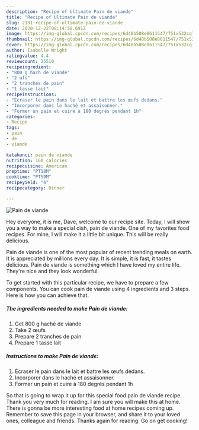 ```yaml
---
description: "Recipe of Ultimate Pain de viande"
title: "Recipe of Ultimate Pain de viande"
slug: 2131-recipe-of-ultimate-pain-de-viande
date: 2020-12-22T08:14:58.691Z
image: https://img-global.cpcdn.com/recipes/6d48b508e8611547/751x532cq70/pain-de-viande-photo-principale-de-la-recette.jpg
thumbnail: https://img-global.cpcdn.com/recipes/6d48b508e8611547/751x532cq70/pain-de-viande-photo-principale-de-la-recette.jpg
cover: https://img-global.cpcdn.com/recipes/6d48b508e8611547/751x532cq70/pain-de-viande-photo-principale-de-la-recette.jpg
author: Isabelle Wright
ratingvalue: 4.4
reviewcount: 25510
recipeingredient:
- "800 g hach de viande"
- "2 ufs"
- "2 tranches de pain"
- "1 tasse lait"
recipeinstructions:
- "Écraser le pain dans le lait et battre les œufs dedans."
- "Incorporer dans le haché et assaisonner."
- "Former un pain et cuire à 180 degrés pendant 1h"
categories:
- Recipe
tags:
- pain
- de
- viande

katakunci: pain de viande 
nutrition: 160 calories
recipecuisine: American
preptime: "PT18M"
cooktime: "PT59M"
recipeyield: "4"
recipecategory: Dinner

---
```



![Pain de viande](https://img-global.cpcdn.com/recipes/6d48b508e8611547/751x532cq70/pain-de-viande-photo-principale-de-la-recette.jpg)

Hey everyone, it is me, Dave, welcome to our recipe site. Today, I will show you a way to make a special dish, pain de viande. One of my favorites food recipes. For mine, I will make it a little bit unique. This will be really delicious.



Pain de viande is one of the most popular of recent trending meals on earth. It is appreciated by millions every day. It is simple, it is fast, it tastes delicious. Pain de viande is something which I have loved my entire life. They're nice and they look wonderful.


To get started with this particular recipe, we have to prepare a few components. You can cook pain de viande using 4 ingredients and 3 steps. Here is how you can achieve that.

<!--inarticleads1-->

##### The ingredients needed to make Pain de viande:

1. Get 800 g haché de viande
1. Take 2 œufs
1. Prepare 2 tranches de pain
1. Prepare 1 tasse lait




<!--inarticleads2-->

##### Instructions to make Pain de viande:

1. Écraser le pain dans le lait et battre les œufs dedans.
1. Incorporer dans le haché et assaisonner.
1. Former un pain et cuire à 180 degrés pendant 1h




So that is going to wrap it up for this special food pain de viande recipe. Thank you very much for reading. I am sure you will make this at home. There is gonna be more interesting food at home recipes coming up. Remember to save this page in your browser, and share it to your loved ones, colleague and friends. Thanks again for reading. Go on get cooking!
